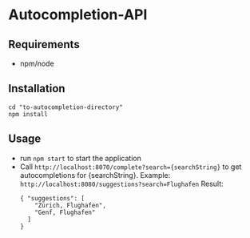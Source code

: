 Autocompletion-API
==================

Requirements
------------
* npm/node

Installation
------------

```
cd "to-autocompletion-directory"
npm install
```

Usage
-----

* run `npm start` to start the application
* Call `http://localhost:8070/complete?search={searchString}`
  to get autocompletions for {searchString}.
  Example:
  `http://localhost:8080/suggestions?search=Flughafen`
  Result:
  ```
  { "suggestions": [
      "Zürich, Flughafen",
      "Genf, Flughafen"
    ]
  }
  ```
